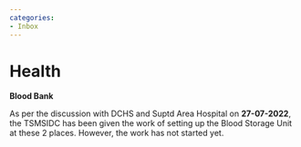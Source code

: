 ```yaml
---
categories:
- Inbox
---
```

# Health

**Blood Bank**

As per the discussion with DCHS and Suptd Area Hospital on **27-07-2022**, the TSMSIDC has been given the work of setting up the Blood Storage Unit at these 2 places. However, the work has not started yet.